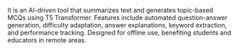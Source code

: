 It is an AI-driven tool that summarizes text and generates topic-based MCQs using T5 Transformer. Features include automated question-answer generation, difficulty adaptation, answer explanations, keyword extraction, and performance tracking. Designed for offline use, benefiting students and educators in remote areas.
